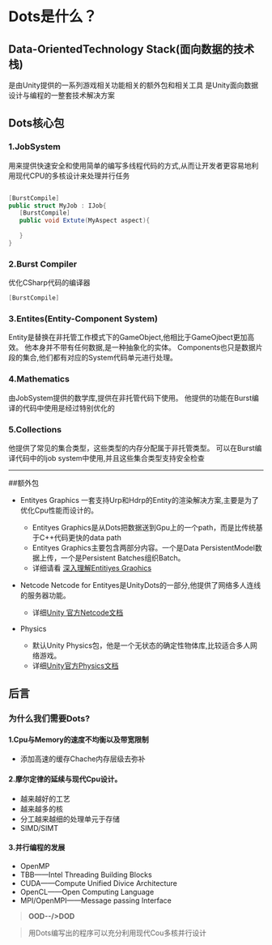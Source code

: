 # Dots是什么？

## Data-OrientedTechnology Stack(面向数据的技术栈)

是由Unity提供的一系列游戏相关功能相关的额外包和相关工具
是Unity面向数据设计与编程的一整套技术解决方案

## Dots核心包

### 1.JobSystem

用来提供快速安全和使用简单的编写多线程代码的方式,从而让开发者更容易地利用现代CPU的多核设计来处理并行任务

```csharp

[BurstCompile]
public struct MyJob : IJob{
   [BurstCompile]
   public void Extute(MyAspect aspect){
   
   }
}

```

### 2.Burst Compiler

优化CSharp代码的编译器

```csharp
[BurstCompile]
```

### 3.Entites(Entity-Component System)

Entity是替换在非托管工作模式下的GameObject,他相比于GameOjbect更加高效。
他本身并不带有任何数据,是一种抽象化的实体。
Components也只是数据片段的集合,他们都有对应的System代码单元进行处理。

### 4.Mathematics

由JobSystem提供的数学库,提供在非托管代码下使用。
他提供的功能在Burst编译的代码中使用是经过特别优化的

### 5.Collections

他提供了常见的集合类型，这些类型的内存分配属于非托管类型。
可以在Burst编译代码中的Ijob system中使用,并且这些集合类型支持安全检查

***

##额外包

- Entityes Graphics
一套支持Urp和Hdrp的Entity的渲染解决方案,主要是为了优化Cpu性能而设计的。
  - Entityes Graphics是从Dots把数据送到Gpu上的一个path，而是比传统基于C++代码更快的data path
  - Entityes Graphics主要包含两部分内容。一个是Data PersistentModel数据上传，一个是Persistent Batches组织Batch。
  - 详细请看 [深入理解Entitiyes Graohics](https://developer.unity.cn/projects/648949b2edbc2a0b29931365)

- Netcode
Netcode for Entityes是UnityDots的一部分,他提供了网络多人连线的服务器功能。
  - 详细[Unity 官方Netcode文档](https://docs.unity.org.cn/ugs/en-us/manual/mps-sdk/manual/build-with-netcode-for-entities)
  
- Physics
  - 默认Unity Physics包，他是一个无状态的确定性物体库,比较适合多人网络游戏。
  - 详细[Unity官方Physics文档](https://docs.unity3d.com/Packages/com.unity.physics@1.0/manual/index.html)
  
## 后言

### 为什么我们需要Dots?

#### 1.Cpu与Memory的速度不均衡以及带宽限制
- 添加高速的缓存Chache内存层级去弥补
#### 2.摩尔定律的延续与现代Cpu设计。
- 越来越好的工艺
- 越来越多的核
- 分工越来越细的处理单元于存储
- SIMD/SIMT
#### 3.并行编程的发展
- OpenMP
- TBB——Intel Threading Building Blocks
- CUDA——Compute Unified Divice Architecture
- OpenCL——Open Computing Language
- MPI/OpenMPI——Message passing Interface
 
>**OOD--/>DOD**

>用Dots编写出的程序可以充分利用现代Cou多核并行设计